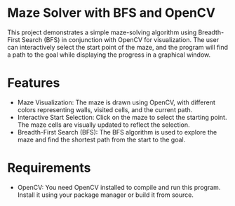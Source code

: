 #  Maze Solver with BFS and OpenCV
This project demonstrates a simple maze-solving algorithm using Breadth-First Search (BFS) in conjunction with OpenCV for visualization. The user can interactively select the start point of the maze, and the program will find a path to the goal while displaying the progress in a graphical window.
 # Features
 * Maze Visualization: The maze is drawn using OpenCV, with different colors representing walls, visited cells, and the current path.
 * Interactive Start Selection: Click on the maze to select the starting point. The maze cells are visually updated to reflect the selection.
 * Breadth-First Search (BFS): The BFS algorithm is used to explore the maze and find the shortest path from the start to the goal.
 # Requirements
 * OpenCV: You need OpenCV installed to compile and run this program. Install it using your package manager or build it from source.

